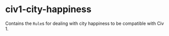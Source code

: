 # civ1-city-happiness

Contains the `Rule`s for dealing with city happiness to be compatible with Civ 1.

